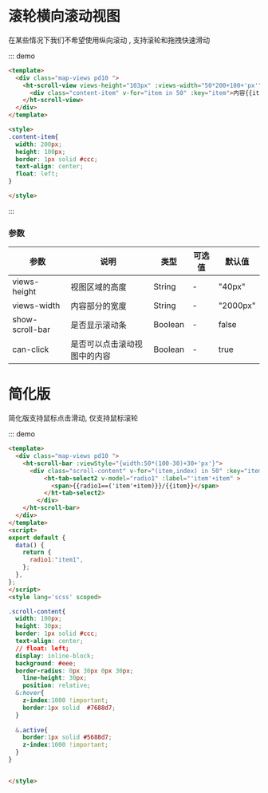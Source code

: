 # 滚轮横向滚动视图
在某些情况下我们不希望使用纵向滚动 , 支持滚轮和拖拽快速滑动


::: demo 
```html
<template>
  <div class="map-views pd10 ">
    <ht-scroll-view views-height="103px" :views-width="50*200+100+'px'">
      <div class="content-item" v-for="item in 50" :key="item">内容{{item}}</div>
    </ht-scroll-view>
  </div>
</template>

<style>
.content-item{
  width: 200px;
  height: 100px;
  border: 1px solid #ccc;
  text-align: center;
  float: left;
}

</style>
```

:::

### 参数

参数|说明|类型|可选值|默认值
---|---|---|---|---
views-height|视图区域的高度|String|-|"40px"
views-width|内容部分的宽度|String|-|"2000px"
show-scroll-bar|是否显示滚动条|Boolean|-|false
can-click|是否可以点击滚动视图中的内容|Boolean|-|true

# 简化版
简化版支持鼠标点击滑动, 仅支持鼠标滚轮


::: demo 
```html
<template>
  <div class="map-views pd10 ">
    <ht-scroll-bar :viewStyle="{width:50*(100-30)+30+'px'}">
      <div class="scroll-content" v-for="(item,index) in 50" :key="item" :class="{'active':radio1==('item'+item)?'red':''}" :style="{transform:`translateX(-${index*30}px)`,zIndex:(50-index)}">
          <ht-tab-select2 v-model="radio1" :label="'item'+item" >
            <span>{{radio1==('item'+item)}}/{{item}}</span>
          </ht-tab-select2>
        </div>
    </ht-scroll-bar>
  </div>
</template>
<script>
export default {
  data() {
    return {
      radio1:"item1",
    };
  },
};
</script>
<style lang='scss' scoped>

.scroll-content{
  width: 100px;
  height: 30px;
  border: 1px solid #ccc;
  text-align: center;
  // float: left;
  display: inline-block;
  background: #eee;
  border-radius: 0px 30px 0px 30px;
    line-height: 30px;
    position: relative;
  &:hover{
    z-index:1000 !important;
    border:1px solid  #7688d7;
  }
  
  &.active{
    border:1px solid #5688d7;
    z-index:1000 !important;
  }
}


</style>
```